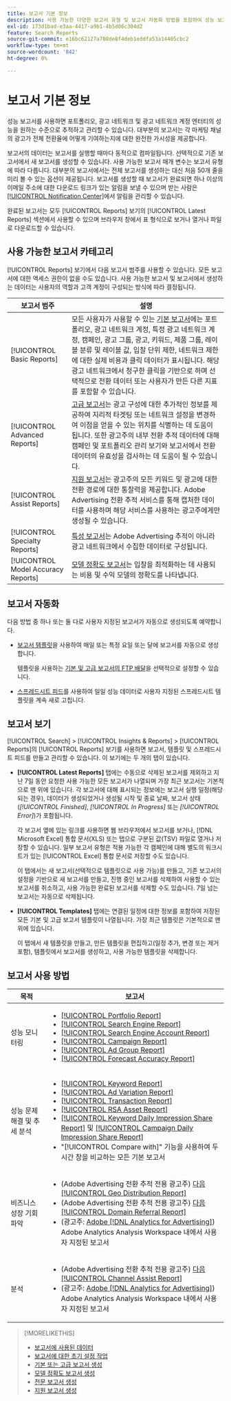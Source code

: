 ```yaml
---
title: 보고서 기본 정보
description: 사용 가능한 다양한 보고서 유형 및 보고서 자동화 방법을 포함하여 성능 보고서에 대해 알아봅니다.
exl-id: 173d1bad-e3aa-4417-a9b1-4b5d06c304d2
feature: Search Reports
source-git-commit: e16bc62127a708de8f4deb1eddfa53a14405cbc2
workflow-type: tm+mt
source-wordcount: '842'
ht-degree: 0%

---
```


# 보고서 기본 정보

성능 보고서를 사용하면 포트폴리오, 광고 네트워크 및 광고 네트워크 계정 엔터티의 성능을 원하는 수준으로 추적하고 관리할 수 있습니다. 대부분의 보고서는 각 마케팅 채널의 광고가 전체 전환율에 어떻게 기여하는지에 대한 완전한 가시성을 제공합니다.

보고서의 데이터는 보고서를 실행할 때마다 동적으로 컴파일됩니다. 선택적으로 기존 보고서에서 새 보고서를 생성할 수 있습니다. 사용 가능한 보고서 매개 변수는 보고서 유형에 따라 다릅니다. 대부분의 보고서에서는 전체 보고서를 생성하는 대신 처음 50개 줄을 미리 볼 수 있는 옵션이 제공됩니다. 보고서를 생성할 때 보고서가 완료되면 하나 이상의 이메일 주소에 대한 다운로드 링크가 있는 알림을 보낼 수 있으며 받는 사람은 [[!UICONTROL Notification Center]](/help/search-social-commerce/notifications/notification-about.md)에서 알림을 관리할 수 있습니다.

완료된 보고서는 모두 [!UICONTROL Reports] 보기의 [!UICONTROL Latest Reports] 섹션에서 사용할 수 있으며 브라우저 창에서 표 형식으로 보거나 열거나 파일로 다운로드할 수 있습니다.

## 사용 가능한 보고서 카테고리

[!UICONTROL Reports] 보기에서 다음 보고서 범주를 사용할 수 있습니다. 모든 보고서에 대한 액세스 권한이 없을 수도 있습니다. 사용 가능한 보고서 및 보고서에서 생성하는 데이터는 사용자의 역할과 고객 계정이 구성되는 방식에 따라 결정됩니다.

| 보고서 범주 | 설명 |
| ----| ---- |
| [!UICONTROL Basic Reports] | 모든 사용자가 사용할 수 있는 [기본 보고서](/help/search-social-commerce/reports/management/basic-advanced/basic-advanced-report-about.md)에는 포트폴리오, 광고 네트워크 계정, 특정 광고 네트워크 계정, 캠페인, 광고 그룹, 광고, 키워드, 제품 그룹, 레이블 분류 및 레이블 값, 입찰 단위 제한, 네트워크 제한에 대한 실제 비용과 클릭 데이터가 표시됩니다. 해당 광고 네트워크에서 청구한 클릭을 기반으로 하며 선택적으로 전환 데이터 또는 사용자가 만든 다른 지표를 포함할 수 있습니다. |
| [!UICONTROL Advanced Reports] | [고급 보고서](/help/search-social-commerce/reports/management/basic-advanced/basic-advanced-report-about.md)는 광고 구성에 대한 추가적인 정보를 제공하여 지리적 타겟팅 또는 네트워크 설정을 변경하여 이점을 얻을 수 있는 위치를 식별하는 데 도움이 됩니다. 또한 광고주의 내부 전환 추적 데이터에 대해 캠페인 및 포트폴리오 관리 보기와 보고서에서 전환 데이터의 유효성을 검사하는 데 도움이 될 수 있습니다. |
| [!UICONTROL Assist Reports] | [지원 보고서](/help/search-social-commerce/reports/management/assist/assist-report-about.md)는 광고주의 모든 키워드 및 광고에 대한 전환 경로에 대한 통찰력을 제공합니다. Adobe Advertising 전환 추적 서비스를 통해 캡처한 데이터를 사용하며 해당 서비스를 사용하는 광고주에게만 생성될 수 있습니다. |
| [!UICONTROL Specialty Reports] | [특성 보고서](/help/search-social-commerce/reports/management/specialty/specialty-report-about.md)는 Adobe Advertising 추적이 아니라 광고 네트워크에서 수집한 데이터로 구성됩니다. |
| [!UICONTROL Model Accuracy Reports] | [모델 정확도 보고서](/help/search-social-commerce/reports/management/model-accuracy/model-accuracy-report-about.md)는 입찰을 최적화하는 데 사용되는 비용 및 수익 모델의 정확도를 나타냅니다. |

## 보고서 자동화

다음 방법 중 하나 또는 둘 다로 사용자 지정된 보고서가 자동으로 생성되도록 예약합니다.

* [보고서 템플릿](/help/search-social-commerce/reports/automation/templates/template-about.md)을 사용하여 매일 또는 특정 요일 또는 달에 보고서를 자동으로 생성합니다.

  템플릿을 사용하는 [기본 및 고급 보고서의 FTP 배달](/help/search-social-commerce/reports/automation/ftp-reports.md)을 선택적으로 설정할 수 있습니다.

* [스프레드시트 피드](/help/search-social-commerce/reports/automation/spreadsheet-feeds/spreadsheet-feed-about.md)를 사용하여 일일 성능 데이터로 사용자 지정된 스프레드시트 템플릿을 계속 새로 고칩니다.

## 보고서 보기

[!UICONTROL Search] > [!UICONTROL Insights & Reports] > [!UICONTROL Reports]의 [!UICONTROL Reports] 보기를 사용하면 보고서, 템플릿 및 스프레드시트 피드를 만들고 관리할 수 있습니다. 이 보기에는 두 개의 탭이 있습니다.

* **[!UICONTROL Latest Reports]** 탭에는 수동으로 삭제된 보고서를 제외하고 지난 7일 동안 요청한 사용 가능한 모든 보고서가 나열되며 가장 최근 보고서는 기본적으로 맨 위에 있습니다. 각 보고서에 대해 표시되는 정보에는 보고서 실행 일정(해당되는 경우), 데이터가 생성되었거나 생성될 시작 및 종료 날짜, 보고서 상태(*[!UICONTROL Finished]*, *[!UICONTROL In Progress]* 또는 *[!UICONTROL Error]*)가 포함됩니다.

  각 보고서 옆에 있는 링크를 사용하면 웹 브라우저에서 보고서를 보거나, [!DNL Microsoft Excel] 통합 문서(XLS) 또는 탭으로 구분된 값(TSV) 파일로 열거나 저장할 수 있습니다. 일부 보고서 유형은 적용 가능한 각 캠페인에 대해 별도의 워크시트가 있는 [!UICONTROL Excel] 통합 문서로 저장할 수도 있습니다.

  이 탭에서는 새 보고서(선택적으로 템플릿으로 사용 가능)를 만들고, 기존 보고서의 설정을 기반으로 새 보고서를 만들고, 진행 중인 보고서를 삭제하여 사용할 수 있는 보고서를 취소하고, 사용 가능한 완료된 보고서를 삭제할 수도 있습니다. 7일 넘는 보고서는 자동으로 삭제됩니다.

* **[!UICONTROL Templates]** 탭에는 연결된 일정에 대한 정보를 포함하여 저장된 모든 기본 및 고급 보고서 템플릿이 나열됩니다. 가장 최근 템플릿은 기본적으로 맨 위에 있습니다.

  이 탭에서 새 템플릿을 만들고, 만든 템플릿을 편집하고(일정 추가, 변경 또는 제거 포함), 템플릿에서 보고서를 생성하고, 사용 가능한 템플릿을 삭제합니다.

## 보고서 사용 방법

| 목적 | 보고서 |
| ---- | ---- |
| 성능 모니터링 | <ul><li>[[!UICONTROL Portfolio Report]](/help/search-social-commerce/reports/management/basic-advanced/portfolio-report.md)</li><li>[[!UICONTROL Search Engine Report]](/help/search-social-commerce/reports/management/basic-advanced/search-engine-report.md)</li><li>[[!UICONTROL Search Engine Account Report]](/help/search-social-commerce/reports/management/basic-advanced/search-engine-account-report.md)</li><li>[[!UICONTROL Campaign Report]](/help/search-social-commerce/reports/management/basic-advanced/campaign-report.md)</li><li>[[!UICONTROL Ad Group Report]](/help/search-social-commerce/reports/management/basic-advanced/ad-group-report.md)</li><li>[[!UICONTROL Forecast Accuracy Report]](/help/search-social-commerce/reports/management/model-accuracy/forecast-accuracy-report.md)</li></ul> |
| 성능 문제 해결 및 추세 분석 | <ul><li>[[!UICONTROL Keyword Report]](/help/search-social-commerce/reports/management/basic-advanced/keyword-report.md)</li><li>[[!UICONTROL Ad Variation Report]](/help/search-social-commerce/reports/management/basic-advanced/ad-variation-report.md)</li><li>[[!UICONTROL Transaction Report]](/help/search-social-commerce/reports/management/basic-advanced/transaction-report.md)</li><li>[[!UICONTROL RSA Asset Report]](/help/search-social-commerce/reports/management/specialty/rsa-asset-report.md)</li><li>[[!UICONTROL Keyword Daily Impression Share Report]](/help/search-social-commerce/reports/management/specialty/keyword-daily-impression-share-report.md) 및 [[!UICONTROL Campaign Daily Impression Share Report]](/help/search-social-commerce/reports/management/specialty/campaign-daily-impression-share-report.md)</li><li>&quot;[!UICONTROL Compare with]&quot; 기능을 사용하여 두 시간 창을 비교하는 모든 기본 보고서</li></ul> |
| 비즈니스 성장 기회 파악 | <ul><li>(Adobe Advertising 전환 추적 전용 광고주) [다음 [!UICONTROL Geo Distribution Report]](/help/search-social-commerce/reports/management/basic-advanced/geo-distribution-report.md)</li><li>(Adobe Advertising 전환 추적 전용 광고주) [다음 [!UICONTROL Domain Referral Report]](/help/search-social-commerce/reports/management/basic-advanced/domain-referral-report.md)</li><li>(광고주: [Adobe [!DNL Analytics for Advertising]](https://experienceleague.adobe.com/docs/advertising/integrations/analytics/overview.html)) Adobe Analytics Analysis Workspace 내에서 사용자 지정된 보고서</li></ul> |
| 분석 | <ul><li>(Adobe Advertising 전환 추적 전용 광고주) [다음 [!UICONTROL Channel Assist Report]](/help/search-social-commerce/reports/management/assist/channel-assist-report.md)</li><li>(광고주: [Adobe [!DNL Analytics for Advertising]](https://experienceleague.adobe.com/docs/advertising/integrations/analytics/overview.html)) Adobe Analytics Analysis Workspace 내에서 사용자 지정된 보고서</li></ul> |

>[!MORELIKETHIS]
>
>* [보고서에 사용된 데이터](data-used-for-reports.md)
>* [보고서에 대한 초기 설정 작업](initial-setup.md)
>* [기본 또는 고급 보고서 생성](/help/search-social-commerce/reports/management/basic-advanced/basic-advanced-report-generate.md)
>* [모델 정확도 보고서 생성](/help/search-social-commerce/reports/management/model-accuracy/model-accuracy-report-generate.md)
>* [전문 보고서 생성](/help/search-social-commerce/reports/management/specialty/specialty-report-generate.md)
>* [지원 보고서 생성](/help/search-social-commerce/reports/management/assist/assist-report-generate.md)

